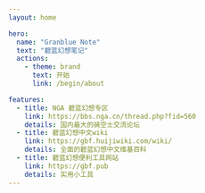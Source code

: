 ```yaml
---
layout: home

hero:
  name: "Granblue Note"
  text: "碧蓝幻想笔记"
  actions:
    - theme: brand
      text: 开始
      link: /begin/about

features:
  - title: NGA 碧蓝幻想专区
    link: https://bbs.nga.cn/thread.php?fid=560
    details: 国内最大的骑空士交流论坛
  - title: 碧蓝幻想中文wiki
    link: https://gbf.huijiwiki.com/wiki/
    details: 全面的碧蓝幻想中文维基百科
  - title: 碧蓝幻想便利工具网站
    link: https://gbf.pub
    details: 实用小工具
---
```

